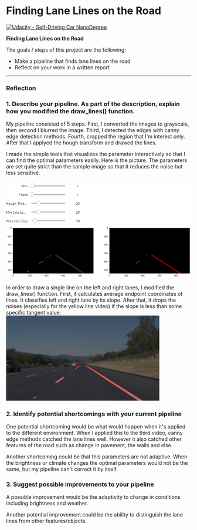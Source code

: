 # **Finding Lane Lines on the Road** 

[![Udacity - Self-Driving Car NanoDegree](https://s3.amazonaws.com/udacity-sdc/github/shield-carnd.svg)](http://www.udacity.com/drive)

**Finding Lane Lines on the Road**

The goals / steps of this project are the following:
* Make a pipeline that finds lane lines on the road
* Reflect on your work in a written report


[//]: # (Image References)
[pipeline1]: ./resources/pipeline1.PNG "pipeline1"
[pipeline2]: ./resources/pipeline2.PNG "pipeline2"


---

### Reflection

### 1. Describe your pipeline. As part of the description, explain how you modified the draw_lines() function.

My pipeline consisted of 5 steps. First, I converted the images to grayscale, then second I blurred the image. Third, I detected the edges with canny edge detection methods. Fourth, cropped the region that I'm interest only. After that I applyed the hough transform and drawed the lines.

I made the simple tools that visualizes the parameter interactively so that I can find the optimal parameters easily. Here is the picture. The parameters are set quite strict than the sample image so that it reduces the noise but less sensitive.

![parameter image][pipeline1]

In order to draw a single line on the left and right lanes, I modified the draw_lines() function. First, it calculates average endpoint coordinates of lines. It classifies left and right lane by its slope. After that, it drops the noises (especially for the yellow line video) if the slope is less than some specific tangent value.
![parameter image][pipeline2]


### 2. Identify potential shortcomings with your current pipeline

One potential shortcoming would be what would happen when it's applied to the different environment. When I applied this to the third video, canny edge methods catched the lane lines well. However it also catched other features of the road such as change in pavement, the walls and else.

Another shortcoming could be that this parameters are not adaptive. When the brightness or climate changes the optimal parameters would not be the same, but my pipeline can't correct it by itself.


### 3. Suggest possible improvements to your pipeline

A possible improvement would be the adaptivity to change in conditions including brightness and weather.

Another potential improvement could be the ability to distinguish the lane lines from other features/objects.
 
